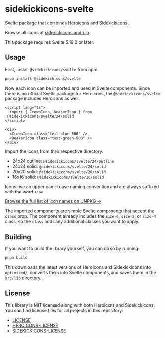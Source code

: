# sidekickicons-svelte

Svelte package that combines [Heroicons](https://github.com/tailwindlabs/heroicons) and [Sidekickicons](https://github.com/ndri/sidekickicons).

Browse all icons at [sidekickicons.andri.io](https://sidekickicons.andri.io/).

This package requires Svelte 5.19.0 or later.

## Usage

First, install `@sidekickicons/svelte` from npm:

```bash
pnpm install @sidekickicons/svelte
```

Now each icon can be imported and used in Svelte components. Since there is no official Svelte package for Heroicons, the `@sidekickicons/svelte` package includes Heroicons as well.

```svelte
<script lang="ts">
  import { CrownIcon, BeakerIcon } from '@sidekickicons/svelte/24/solid'
</script>

<div>
  <CrownIcon class="text-blue-500" />
  <BeakerIcon class="text-green-500" />
</div>
```

Import the icons from their respective directory:

- 24x24 outline: `@sidekickicons/svelte/24/outline`
- 24x24 solid: `@sidekickicons/svelte/24/solid`
- 20x20 solid: `@sidekickicons/svelte/20/solid`
- 16x16 solid: `@sidekickicons/svelte/16/solid`

Icons use an upper camel case naming convention and are always suffixed with the word `Icon`.

[Browse the full list of icon names on UNPKG &rarr;](https://unpkg.com/browse/@sidekickicons/dist/svelte/24/outline/)

The imported components are simple Svelte components that accept the `class` prop. The component already includes the `size-6`, `size-5`, or `size-4` class, so the `class` adds any additional classes you want to apply.

## Building

If you want to build the library yourself, you can do so by running:

```bash
pnpm build
```

This downloads the latest versions of Heroicons and Sidekickicons into `optimized/`, converts them into Svelte components, and saves them in the `src/lib` directory.

## License

This library is MIT licensed along with both Heroicons and Sidekickicons. You can find license files for all projects in this repository:

- [LICENSE](LICENSE)
- [HEROICONS-LICENSE](HEROICONS-LICENSE)
- [SIDEKICKICONS-LICENSE](SIDEKICKICONS-LICENSE)
